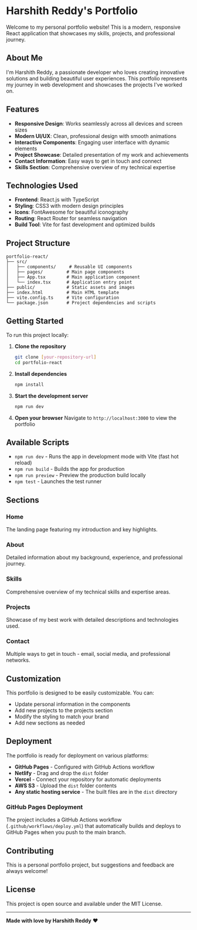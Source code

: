 # Harshith Reddy's Portfolio

Welcome to my personal portfolio website! This is a modern, responsive React application that showcases my skills, projects, and professional journey.

## About Me

I'm Harshith Reddy, a passionate developer who loves creating innovative solutions and building beautiful user experiences. This portfolio represents my journey in web development and showcases the projects I've worked on.

## Features

- **Responsive Design**: Works seamlessly across all devices and screen sizes
- **Modern UI/UX**: Clean, professional design with smooth animations
- **Interactive Components**: Engaging user interface with dynamic elements
- **Project Showcase**: Detailed presentation of my work and achievements
- **Contact Information**: Easy ways to get in touch and connect
- **Skills Section**: Comprehensive overview of my technical expertise

## Technologies Used

- **Frontend**: React.js with TypeScript
- **Styling**: CSS3 with modern design principles
- **Icons**: FontAwesome for beautiful iconography
- **Routing**: React Router for seamless navigation
- **Build Tool**: Vite for fast development and optimized builds

## Project Structure

```
portfolio-react/
├── src/
│   ├── components/     # Reusable UI components
│   ├── pages/         # Main page components
│   ├── App.tsx        # Main application component
│   └── index.tsx      # Application entry point
├── public/            # Static assets and images
├── index.html         # Main HTML template
├── vite.config.ts     # Vite configuration
└── package.json       # Project dependencies and scripts
```

## Getting Started

To run this project locally:

1. **Clone the repository**
   ```bash
   git clone [your-repository-url]
   cd portfolio-react
   ```

2. **Install dependencies**
   ```bash
   npm install
   ```

3. **Start the development server**
   ```bash
   npm run dev
   ```

4. **Open your browser**
   Navigate to `http://localhost:3000` to view the portfolio


## Available Scripts

- `npm run dev` - Runs the app in development mode with Vite (fast hot reload)
- `npm run build` - Builds the app for production
- `npm run preview` - Preview the production build locally
- `npm test` - Launches the test runner

## Sections

### Home
The landing page featuring my introduction and key highlights.

### About
Detailed information about my background, experience, and professional journey.

### Skills
Comprehensive overview of my technical skills and expertise areas.

### Projects
Showcase of my best work with detailed descriptions and technologies used.

### Contact
Multiple ways to get in touch - email, social media, and professional networks.

## Customization

This portfolio is designed to be easily customizable. You can:
- Update personal information in the components
- Add new projects to the projects section
- Modify the styling to match your brand
- Add new sections as needed

## Deployment

The portfolio is ready for deployment on various platforms:
- **GitHub Pages** - Configured with GitHub Actions workflow
- **Netlify** - Drag and drop the `dist` folder
- **Vercel** - Connect your repository for automatic deployments
- **AWS S3** - Upload the `dist` folder contents
- **Any static hosting service** - The built files are in the `dist` directory

### GitHub Pages Deployment
The project includes a GitHub Actions workflow (`.github/workflows/deploy.yml`) that automatically builds and deploys to GitHub Pages when you push to the main branch.

## Contributing

This is a personal portfolio project, but suggestions and feedback are always welcome!

## License

This project is open source and available under the MIT License.

---

**Made with love by Harshith Reddy** ❤️
